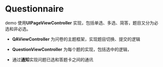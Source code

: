# Questionnaire

demo 使用**UIPageViewController** 实现，包括单选、多选、简答，题目又分为必选和非必选。

* **QAViewController** 为问卷的主题框架，实现题目切换、提交的逻辑

* **QuestionViewController** 为每个题的实现，包括选中的逻辑，

* 通过**通知**实现问题已选和答题卡之间的通讯

